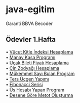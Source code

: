# java-egitim
Garanti BBVA Becoder


## Ödevler 1.Hafta
• [Vücut Kitle İndeksi Hesaplama](https://github.com/emirakdemir/java-egitim/blob/main/java101/src/Temel_Kavramlar_ve_Degiskenler/odevVucutKitleIndeksiHesaplama.java) <br/>
• [Manav Kasa Programı](https://github.com/emirakdemir/java-egitim/blob/main/java101/src/Temel_Kavramlar_ve_Degiskenler/odevManavKasaProgrami.java) <br/>
• [Uçak Bileti Fiyatı Hesaplama](https://github.com/emirakdemir/java-egitim/blob/main/java101/src/Kosullu_ifadeler_ve_Kod_Bloklari/UcakBiletiFiyatiHesaplama.java) <br/>
• [Çin Zodyağı Hesaplama](https://github.com/emirakdemir/java-egitim/blob/main/java101/src/Kosullu_ifadeler_ve_Kod_Bloklari/CinZodyagiHesaplama.java) <br/>
• [Mükemmel Sayı Bulan Program](https://github.com/emirakdemir/java-egitim/blob/main/java101/src/Donguler/OdevMukemmelSayi.java) <br/>
• [Ters Üçgen Yapımı](https://github.com/emirakdemir/java-egitim/blob/main/java101/src/Donguler/OdevTersUcgenYapimi.java) <br/>
• [Fibonacci Serisi](https://github.com/emirakdemir/java-egitim/blob/main/java101/src/Donguler/OdevFibonacciSerisi.java) <br/>
• [Üs Hesabı Yapan Program](https://github.com/emirakdemir/java-egitim/blob/main/java101/src/Metotlar/UsluSayiHesaplama.java) <br/>
• [Desene Göre Metot Oluşturma](https://github.com/emirakdemir/java-egitim/blob/main/java101/src/Metotlar/DeseneGoreMetotOlusturma.java) <br/>


